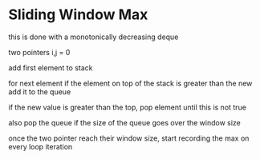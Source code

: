 
# Sliding Window Max 

this is done with a monotonically decreasing deque

two pointers i,j = 0

add first element to stack

for next element if the element on top of the stack is greater than the new\
add it to the queue

if the new value is greater than the top, pop element until this is not true

also pop the queue if the size of the queue goes over the window size

once the two pointer reach their window size, start recording the max on
every loop iteration
